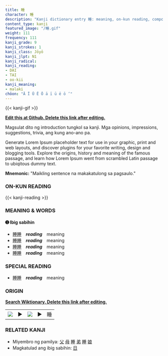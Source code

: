 ```yaml
---
title: 睡
character: 睡
description: "Kanji dictionary entry 睡: meaning, on-kun reading, compounds, origin, related kanji"
content_type: kanji
featured_image: "/睡.gif"
weight: 111
frequency: 111
kanji_grade: 9
kanji_strokes: 1
kanji_class: Jōyō
kanji_jlpt: N1
kanji_radical: 
kanji_reading: 
- DAI
- TAI
- oo-kii
kanji_meaning:
- malaki
chōon: "Ā Ī Ū Ē Ō ā ī ū ē ō ’"
---
```

[//]: # (Don't edit the line below. Kanji animated GIF code is automatically generated.)
{{< kanji-gif >}}

[//]: # (Edit below this line.)

**[Edit this at Github. Delete this link after editing.](https://github.com/tim0g/tim/tree/main/content/kanji/睡/index.md)**

Magsulat dito ng introduction tungkol sa kanji. Mga opinions, impressions, suggestions, trivia, ang kung ano-ano pa.

Generate Lorem Ipsum placeholder text for use in your graphic, print and web layouts, and discover plugins for your favorite writing, design and blogging tools. Explore the origins, history and meaning of the famous passage, and learn how Lorem Ipsum went from scrambled Latin passage to ubiqitous dummy text.
 
**Mnemonic:** "Maikling sentence na makakatulong sa pagsaulo."

### ON-KUN READING

[//]: # (Don't edit the line below. ON-KUN READING code is automatically generated.)
{{< kanji-reading >}}

### MEANING & WORDS

#### ➊ **Ibig sabihin**
  - [睡](../睡)[睡](../睡)　***reading***　meaning
  - [睡](../睡)[睡](../睡)　***reading***　meaning
  - [睡](../睡)[睡](../睡)　***reading***　meaning
  - [睡](../睡)[睡](../睡)　***reading***　meaning

### SPECIAL READING
  - [睡](../睡)[睡](../睡)　***reading***　meaning

### ORIGIN

**[Search Wiktionary. Delete this link after editing.](https://wiktionary.org/wiki/睡)**
<table class="kanji-table"><tr><td>
<img src="60px-睡-bronze.svg.png">
</td><td>▶</td><td>
<img src="60px-睡-oracle.svg.png">
</td><td>▶</td>
<td class="kanji-origin">睡</td>
</tr></table>

### RELATED KANJI
- Miyembro ng pamilya: [父](../父) [母](../母) [睡](../睡) [弟](../弟) [睡](../睡) [娘](../娘)
- Magkatulad ang ibig sabihin: [日](../日)
